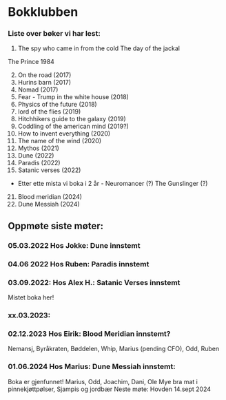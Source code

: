 # Bokklubben

### Liste over bøker vi har lest:
1. The spy who came in from the cold
The day of the jackal
 
The Prince
1984 

2. On the road (2017)
3. Hurins barn (2017)
4. Nomad (2017)
5. Fear - Trump in the white house (2018)
6. Physics of the future (2018)
7. lord of the flies (2019)
8. Hitchhikers guide to the galaxy (2019)
9.  Coddling of the american mind (2019?)
10. How to invent everything (2020)
11. The name of the wind (2020)
12. Mythos (2021)
13. Dune (2022)
14. Paradis (2022)
15. Satanic verses (2022)
- Etter ette mista vi boka i 2 år - 
 Neuromancer (?)
 The Gunslinger (?)
21. Blood meridian (2024)
22. Dune Messiah (2024)



## Oppmøte siste møter:
### 05.03.2022 Hos Jokke: Dune innstemt
### 04.06 2022 Hos Ruben:  Paradis innstemt
### 03.09.2022: Hos Alex H.: Satanic Verses innstemt
Mistet boka her!

### xx.03.2023: 

### 02.12.2023 Hos Eirik: Blood Meridian innstemt?
Nemansj, Byråkraten, Bøddelen, Whip, Marius (pending CFO), Odd, Ruben

### 01.06.2024 Hos Marius: Dune Messiah innstemt:
Boka er gjenfunnet!
Marius, Odd, Joachim, Dani, Ole
Mye bra mat i pinnekjøttpølser, Sjampis og jordbær
Neste møte: Hovden 14.sept 2024
